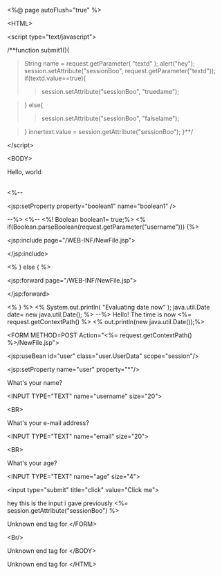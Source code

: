 <%@ page autoFlush="true" %>



&lt;HTML&gt;




&lt;script type="text/javascript"&gt;


/**function submit1(){
> String name = request.getParameter( "textd" );
alert("hey");
> session.setAttribute("sessionBoo", request.getParameter("textd"));
> if(textd.value==true){
> > session.setAttribute("sessionBoo", "truedame");

> }
> else{
> > session.setAttribute("sessionBoo", "falselame");

> }
> innertext.value =  session.getAttribute("sessionBoo");
}**/


&lt;/script&gt;




&lt;BODY&gt;


Hello, world<br>
</br>


<%-- 

&lt;jsp:setProperty property="boolean1" name="boolean1" /&gt;

 --%>
<%-- <%! Boolean boolean1= true;%>
<% if(Boolean.parseBoolean(request.getParameter("username"))) {%>


&lt;jsp:include page="/WEB-INF/NewFile.jsp"&gt;



&lt;/jsp:include&gt;


<% }
else { %>


&lt;jsp:forward page="/WEB-INF/NewFile.jsp"&gt;



&lt;/jsp:forward&gt;


<% } %>
<%
System.out.println( "Evaluating date now" );
java.util.Date date= new java.util.Date(); %> --%>
Hello!  The time is now <%= request.getContextPath() %> <% out.println(new java.util.Date());%>


&lt;FORM METHOD=POST Action="&lt;%= request.getContextPath() %&gt;/NewFile.jsp"&gt;




&lt;jsp:useBean id="user" class="user.UserData" scope="session"/&gt;




&lt;jsp:setProperty name="user" property="\*"/&gt;


What's your name? 

&lt;INPUT TYPE="TEXT" name="username" size="20"&gt;



&lt;BR&gt;


What's your e-mail address? 

&lt;INPUT TYPE="TEXT" name="email" size="20"&gt;



&lt;BR&gt;


What's your age? 

&lt;INPUT TYPE="TEXT" name="age" size="4"&gt;





&lt;input type="submit"  title="click" value="Click me"&gt;


hey this is the input i gave previously <%= session.getAttribute("sessionBoo") %>


Unknown end tag for &lt;/FORM&gt;





&lt;Br/&gt;




Unknown end tag for &lt;/BODY&gt;




Unknown end tag for &lt;/HTML&gt;

